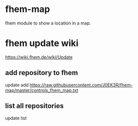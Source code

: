 # fhem-map
fhem module to show a location in a map.

# fhem update wiki
https://wiki.fhem.de/wiki/Update

## add repository to fhem
update add https://raw.githubusercontent.com/J0EK3R/fhem-map/master/controls_fhem_map.txt

## list all repositories
update list
